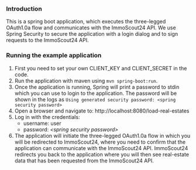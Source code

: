 ### Introduction
This is a spring boot application, which executes the three-legged OAuth1.0a flow and communicates with the ImmoScout24 API.
We use Spring Security to secure the application with a login dialog and to sign requests to the ImmoScout24 API.

### Running the example application
1. First you need to set your own CLIENT_KEY and CLIENT_SECRET in the code.
2. Run the application with maven using `mvn spring-boot:run`.
3. Once the application is running, Spring will print a password to stdin which you can use to login to the application.
  The password will be shown in the logs as `Using generated security password: <spring security password>`
4. Open a browser and navigate to: http://localhost:8080/load-real-estates
5. Log in with the credentials:
    * username: user
    * password: *\<spring security password\>*
6. The application will initiate the three-legged OAuth1.0a flow in which you will be redirected to ImmoScout24,
    where you need to confirm that the application can communicate with the ImmoScout24 API.
    ImmoScout24 redirects you back to the application where you will then see real-estate data that has been requested from the ImmoScout24 API.
